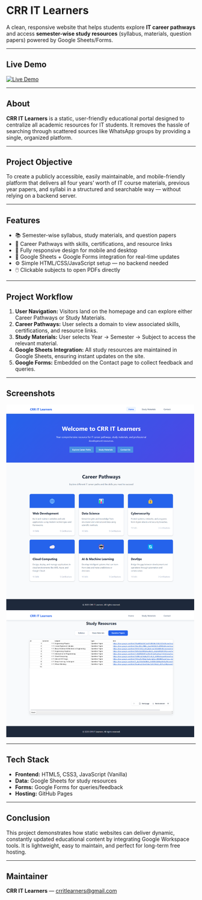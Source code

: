 # CRR IT Learners

A clean, responsive website that helps students explore **IT career pathways** and access **semester-wise study resources** (syllabus, materials, question papers) powered by Google Sheets/Forms.

---

## Live Demo

[![Live Demo](https://img.shields.io/badge/Live-Demo-green?style=for-the-badge&logo=GitHub)](https://harshitha-sai04.github.io/CRR-IT-Learners/)

---

## About

**CRR IT Learners** is a static, user-friendly educational portal designed to centralize all academic resources for IT students. It removes the hassle of searching through scattered sources like WhatsApp groups by providing a single, organized platform.


---

## Project Objective

To create a publicly accessible, easily maintainable, and mobile-friendly platform that delivers all four years’ worth of IT course materials, previous year papers, and syllabi in a structured and searchable way — without relying on a backend server.

---

## Features

* 📚 Semester-wise syllabus, study materials, and question papers  
* 🧭 Career Pathways with skills, certifications, and resource links  
* 📱 Fully responsive design for mobile and desktop  
* 🔗 Google Sheets + Google Forms integration for real-time updates  
* ⚙️ Simple HTML/CSS/JavaScript setup — no backend needed  
* 🖱️ Clickable subjects to open PDFs directly  

---

## Project Workflow

1. **User Navigation:** Visitors land on the homepage and can explore either Career Pathways or Study Materials.  
2. **Career Pathways:** User selects a domain to view associated skills, certifications, and resource links.  
3. **Study Materials:** User selects Year → Semester → Subject to access the relevant material.  
4. **Google Sheets Integration:** All study resources are maintained in Google Sheets, ensuring instant updates on the site.  
5. **Google Forms:** Embedded on the Contact page to collect feedback and queries.  

---

## Screenshots
 
<img src="https://github.com/Harshitha-sai04/CRR-IT-Learners/blob/5d4e184580d9cbfcf0b9bfcf8cc799ef1a3661ee/Homepage.png" alt="Home Page" width="500">
<img src="https://github.com/Harshitha-sai04/CRR-IT-Learners/blob/4cfa72849816d3f8626cb7b340c1c47b88741f12/Study%20Resouces.png" alt="Home Page" width="500">



---

## Tech Stack

* **Frontend:** HTML5, CSS3, JavaScript (Vanilla)  
* **Data:** Google Sheets for study resources  
* **Forms:** Google Forms for queries/feedback  
* **Hosting:** GitHub Pages  

---

## Conclusion

This project demonstrates how static websites can deliver dynamic, constantly updated educational content by integrating Google Workspace tools. It is lightweight, easy to maintain, and perfect for long-term free hosting.

---

## Maintainer

**CRR IT Learners** — [crritlearners@gmail.com](mailto:crritlearners@gmail.com)
